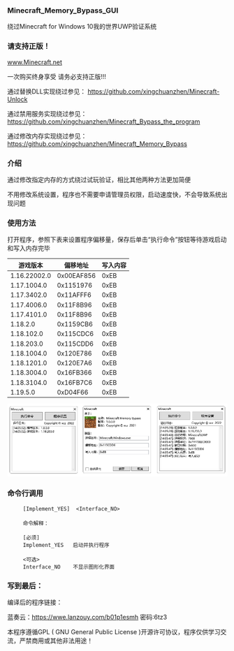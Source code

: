 ### Minecraft_Memory_Bypass_GUI

绕过Minecraft for Windows 10我的世界UWP验证系统

### 请支持正版！

www.Minecraft.net

一次购买终身享受 请务必支持正版!!!

通过替换DLL实现绕过参见： https://github.com/xingchuanzhen/Minecraft-Unlock

通过禁用服务实现绕过参见：https://github.com/xingchuanzhen/Minecraft_Bypass_the_program

通过修改内存实现绕过参见：https://github.com/xingchuanzhen/Minecraft_Memory_Bypass

### 介绍

通过修改指定内存的方式绕过试玩验证，相比其他两种方法更加简便

不用修改系统设置，程序也不需要申请管理员权限，启动速度快，不会导致系统出现问题

### 使用方法

打开程序，参照下表来设置程序偏移量，保存后单击“执行命令”按钮等待游戏启动和写入内存完毕

| 游戏版本    | 偏移地址  | 写入内容 |
| ----------- | --------- | -------- |
| 1.16.22002.0| 0x00EAF856 | 0xEB    |
| 1.17.1004.0 | 0x1151976 | 0xEB     |
| 1.17.3402.0 | 0x11AFFF6 | 0xEB     |
| 1.17.4006.0 | 0x11F8B96 | 0xEB     |
| 1.17.4101.0 | 0x11F8B96 | 0xEB     |
| 1.18.2.0    | 0x1159CB6 | 0xEB     |
| 1.18.102.0  | 0x115CDC6 | 0xEB     |
| 1.18.203.0  | 0x115CDD6 | 0xEB     |
| 1.18.1004.0 | 0x120E786 | 0xEB     |
| 1.18.1201.0 | 0x120E7A6 | 0xEB     |
| 1.18.3004.0 | 0x16FB366 | 0xEB     |
| 1.18.3104.0 | 0x16FB7C6 | 0xEB     |
| 1.19.5.0    | 0xD04F66  | 0xEB     |

![Snipaste_2021-07-03_13-07-08](Snipaste_2022-01-23_14-06-39.png)

### 命令行调用

         [Implement_YES]  <Interface_NO>

         命令解释：

         [必须]
         Implement_YES   启动并执行程序

         <可选>
         Interface_NO    不显示图形化界面
         
### 写到最后：

 编译后的程序链接：

 蓝奏云：https://wwe.lanzouy.com/b01p1esmh 密码:6tz3

 本程序遵循GPL ( GNU General Public License )开源许可协议，程序仅供学习交流，严禁商用或其他非法用途！


